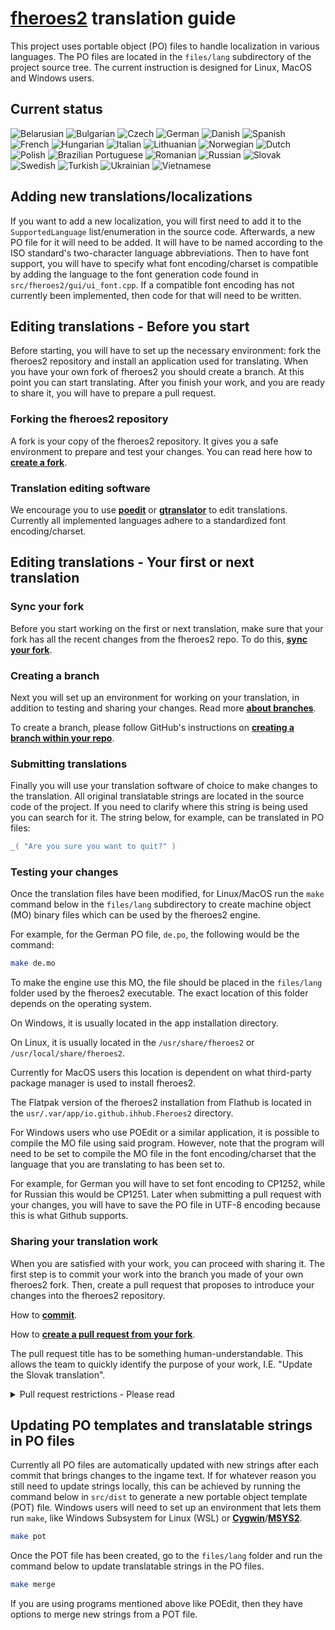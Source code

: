# [**fheroes2**](README.md) translation guide

This project uses portable object (PO) files to handle localization in various languages. The PO files are located in the `files/lang`
subdirectory of the project source tree. The current instruction is designed for Linux, MacOS and Windows users.

## Current status

![Belarusian](https://img.shields.io/endpoint?url=https://ihhub.github.io/fheroes2/json/lang_be.json)
![Bulgarian](https://img.shields.io/endpoint?url=https://ihhub.github.io/fheroes2/json/lang_bg.json)
![Czech](https://img.shields.io/endpoint?url=https://ihhub.github.io/fheroes2/json/lang_cs.json)
![German](https://img.shields.io/endpoint?url=https://ihhub.github.io/fheroes2/json/lang_de.json)
![Danish](https://img.shields.io/endpoint?url=https://ihhub.github.io/fheroes2/json/lang_dk.json)
![Spanish](https://img.shields.io/endpoint?url=https://ihhub.github.io/fheroes2/json/lang_es.json)
![French](https://img.shields.io/endpoint?url=https://ihhub.github.io/fheroes2/json/lang_fr.json)
![Hungarian](https://img.shields.io/endpoint?url=https://ihhub.github.io/fheroes2/json/lang_hu.json)
![Italian](https://img.shields.io/endpoint?url=https://ihhub.github.io/fheroes2/json/lang_it.json)
![Lithuanian](https://img.shields.io/endpoint?url=https://ihhub.github.io/fheroes2/json/lang_lt.json)
![Norwegian](https://img.shields.io/endpoint?url=https://ihhub.github.io/fheroes2/json/lang_nb.json)
![Dutch](https://img.shields.io/endpoint?url=https://ihhub.github.io/fheroes2/json/lang_nl.json)
![Polish](https://img.shields.io/endpoint?url=https://ihhub.github.io/fheroes2/json/lang_pl.json)
![Brazilian Portuguese](https://img.shields.io/endpoint?url=https://ihhub.github.io/fheroes2/json/lang_pt.json)
![Romanian](https://img.shields.io/endpoint?url=https://ihhub.github.io/fheroes2/json/lang_ro.json)
![Russian](https://img.shields.io/endpoint?url=https://ihhub.github.io/fheroes2/json/lang_ru.json)
![Slovak](https://img.shields.io/endpoint?url=https://ihhub.github.io/fheroes2/json/lang_sk.json)
![Swedish](https://img.shields.io/endpoint?url=https://ihhub.github.io/fheroes2/json/lang_sv.json)
![Turkish](https://img.shields.io/endpoint?url=https://ihhub.github.io/fheroes2/json/lang_tr.json)
![Ukrainian](https://img.shields.io/endpoint?url=https://ihhub.github.io/fheroes2/json/lang_uk.json)
![Vietnamese](https://img.shields.io/endpoint?url=https://ihhub.github.io/fheroes2/json/lang_vi.json)


## Adding new translations/localizations

If you want to add a new localization, you will first need to add it to the `SupportedLanguage` list/enumeration in the source code.
Afterwards, a new PO file for it will need to be added. It will have to be named according to the ISO standard's two-character
language abbreviations. Then to have font support, you will have to specify what font encoding/charset is compatible by adding
the language to the font generation code found in `src/fheroes2/gui/ui_font.cpp`. If a compatible font encoding has not currently
been implemented, then code for that will need to be written.


## Editing translations - Before you start

Before starting, you will have to set up the necessary environment: fork the fheroes2 repository and install an application used 
for translating. When you have your own fork of fheroes2 you should create a branch. At this point you can start translating. 
After you finish your work, and you are ready to share it, you will have to prepare a pull request.


### Forking the fheroes2 repository

A fork is your copy of the fheroes2 repository. It gives you a safe environment to prepare and test your changes.
You can read here how to [**create a fork**](https://docs.github.com/en/get-started/quickstart/fork-a-repo).


### Translation editing software

We encourage you to use [**poedit**](https://poedit.net/) or [**gtranslator**](https://wiki.gnome.org/Apps/Gtranslator) to
edit translations. Currently all implemented languages adhere to a standardized font encoding/charset.


## Editing translations - Your first or next translation

### Sync your fork

Before you start working on the first or next translation, make sure that your fork has all the recent changes from the fheroes2 repo.
To do this, [**sync your fork**](https://docs.github.com/en/pull-requests/collaborating-with-pull-requests/working-with-forks/syncing-a-fork).

### Creating a branch

Next you will set up an environment for working on your translation, in addition to testing and sharing your changes.
Read more [**about branches**](https://docs.github.com/en/pull-requests/collaborating-with-pull-requests/proposing-changes-to-your-work-with-pull-requests/about-branches).

To create a branch, please follow GitHub's instructions on
[**creating a branch within your repo**](https://docs.github.com/en/pull-requests/collaborating-with-pull-requests/proposing-changes-to-your-work-with-pull-requests/creating-and-deleting-branches-within-your-repository).

### Submitting translations

Finally you will use your translation software of choice to make changes to the translation. All original translatable strings are
located in the source code of the project. If you need to clarify where this string is being used you can search for it.
The string below, for example, can be translated in PO files:

```cpp
_( "Are you sure you want to quit?" )
```

### Testing your changes

Once the translation files have been modified, for Linux/MacOS run the `make` command below in the `files/lang` subdirectory to create
machine object (MO) binary files which can be used by the fheroes2 engine.

For example, for the German PO file, `de.po`, the following would be the command:
```bash
make de.mo
```

To make the engine use this MO, the file should be placed in the `files/lang` folder used by the fheroes2 executable.
The exact location of this folder depends on the operating system.

On Windows, it is usually located in the app installation directory.

On Linux, it is usually located in the `/usr/share/fheroes2` or `/usr/local/share/fheroes2`.

Currently for MacOS users this location is dependent on what third-party package manager is used to install fheroes2.

The Flatpak version of the fheroes2 installation from Flathub is located in the `usr/.var/app/io.github.ihhub.Fheroes2` directory.

For Windows users who use POEdit or a similar application, it is possible to compile the MO file using said program. However, note that
the program will need to be set to compile the MO file in the font encoding/charset that the language that you are translating to has been
set to.

For example, for German you will have to set font encoding to CP1252, while for Russian this would be CP1251. Later when submitting
a pull request with your changes, you will have to save the PO file in UTF-8 encoding because this is what Github supports.


### Sharing your translation work

When you are satisfied with your work, you can proceed with sharing it. The first step is to commit your work into the branch you made of 
your own fheroes2 fork. Then, create a pull request that proposes to introduce your changes into the fheroes2 repository.

How to [**commit**](https://github.com/git-guides/git-commit). 

How to [**create a pull request from your fork**](https://docs.github.com/en/pull-requests/collaborating-with-pull-requests/proposing-changes-to-your-work-with-pull-requests/creating-a-pull-request-from-a-fork).

The pull request title has to be something human-understandable. This allows the team to quickly identify the purpose of 
your work, I.E. "Update the Slovak translation".

<details>

<summary>Pull request restrictions - Please read</summary>

The fheroes2 team has set a maximum of 400 total modified lines for any pull request for translations. For contributors wanting to
add translated lines to a new language this has a maximum of 30 total modified lines for that first pull request.

These limitations have been set because every pull request needs to be reviewed by our team, and so changing too many lines at once will only slow this
process down. In addition, GitHub becomes increasingly difficult to navigate once too many changes, comments and so on are present within the
same pull request page, further slowing down the process of reviewing it.

Furthermore, we have decided on a minimum amount of 15 changed strings for a translation pull request. For languages that have translations that are more
or less complete, less than this amount can be accepted.

Preferably a pull request should contain a small amount of changes, about 100 lines, all focused on translating a specific part of the game - for
example creature names or castle buildings.

</details>


## Updating PO templates and translatable strings in PO files

Currently all PO files are automatically updated with new strings after each commit that brings changes to the ingame text. If for whatever
reason you still need to update strings locally, this can be achieved by running the command below in `src/dist` to generate a new portable
object template (POT) file. Windows users will need to set up an environment that lets them run `make`, like Windows Subsystem for Linux (WSL)
or [**Cygwin**](https://www.cygwin.com/)/[**MSYS2**](https://www.msys2.org/).

```bash
make pot
```

Once the POT file has been created, go to the `files/lang` folder and run the command below to update translatable strings in the PO files.

```bash
make merge
```

If you are using programs mentioned above like POEdit, then they have options to merge new strings from a POT file.
